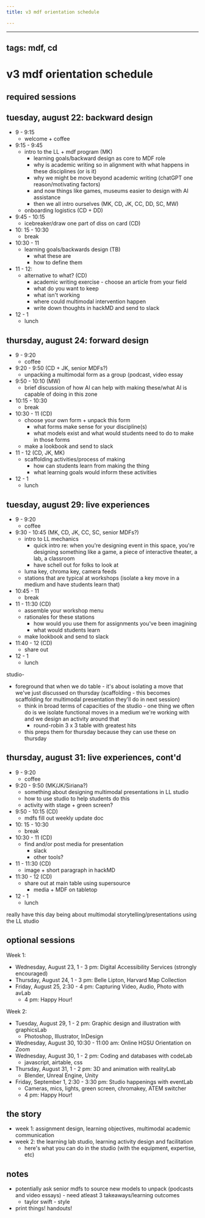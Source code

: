 ```yaml
---
title: v3 mdf orientation schedule

---
```


---
tags: mdf, cd
---

# v3 mdf orientation schedule

## required sessions

## tuesday, august 22: backward design
* 9 - 9:15
    * welcome + coffee
* 9:15 - 9:45
    * intro to the LL + mdf program (MK)
        * learning goals/backward design as core to MDF role
        * why is academic writing so in alignment with what happens in these disciplines (or is it)
        * why we might be move beyond academic writing (chatGPT one reason/motivating factors)
        * and now things like games, museums easier to design with AI assistance
        * then we all intro ourselves (MK, CD, JK, CC, DD, SC, MW)
    * onboarding logistics (CD + DD)
* 9:45 - 10:15
    * icebreaker/draw one part of diss on card (CD)
* 10: 15 - 10:30
    * break
* 10:30 - 11
    * learning goals/backwards design (TB)
        * what these are
        * how to define them
* 11 - 12:
    * alternative to what? (CD)
        * academic writing exercise - choose an article from your field
        * what do you want to keep
        * what isn't working
        * where could multimodal intervention happen
        * write down thoughts in hackMD and send to slack
* 12 - 1
    * lunch


## thursday, august 24: forward design
* 9 - 9:20
    * coffee
* 9:20 - 9:50 (CD + JK, senior MDFs?)
    * unpacking a multimodal form as a group (podcast, video essay
* 9:50 - 10:10 (MW)
    * brief discussion of how AI can help with making these/what AI is capable of doing in this zone
* 10:15 - 10:30
    * break
* 10:30 - 11 (CD)
    * choose your own form + unpack this form
        * what forms make sense for your discipline(s)
        * what models exist and what would students need to do to make in those forms
    * make a lookbook and send to slack
* 11 - 12 (CD, JK, MK)
    * scaffolding activities/process of making
        * how can students learn from making the thing
        * what learning goals would inform these activities 
* 12 - 1 
    * lunch


## tuesday, august 29: live experiences
* 9 - 9:20
    * coffee
* 9:30 - 10:45 (MK, CD, JK, CC, SC, senior MDFs?)
    * intro to LL mechanics
        * quick intro re: when you're designing event in this space, you're designing something like a game, a piece of interactive theater, a lab, a classroom
        * have schell out for folks to look at
    * luma key, chroma key, camera feeds
    * stations that are typical at workshops (isolate a key move in a medium and have students learn that)
* 10:45 - 11 
    * break
* 11 - 11:30 (CD)
    * assemble your workshop menu
    * rationales for these stations
        * how would you use them for assignments you've been imagining
        * what would students learn
    * make lookbook and send to slack
* 11:40 - 12 (CD)
    * share out
* 12 - 1
    * lunch

studio-
* foreground that when we do table - it's about isolating a move that we've just discussed on thursday (scaffolding - this becomes scaffolding for multimodal presentation they'll do in next session)
    * think in broad terms of capacities of the studio - one thing we often do is we isolate functional moves in a medium we're working with and we design an activity around that
        * round-robin 3 x 3 table with greatest hits
    * this preps them for thursday because they can use these on thursday


## thursday, august 31: live experiences, cont'd
* 9 - 9:20
    * coffee
* 9:20 - 9:50 (MK/JK/Siriana?)
    * something about designing multimodal presentations in LL studio
    * how to use studio to help students do this
    * activity with stage + green screen?
* 9:50 - 10:15 (CD)
    * mdfs fill out weekly update doc
* 10: 15 - 10:30
    * break
* 10:30 - 11 (CD)
    * find and/or post media for presentation
        * slack
        * other tools?
* 11 - 11:30 (CD)
    * image + short paragraph in hackMD
* 11:30 - 12 (CD)
    * share out at main table using supersource
        * media + MDF on tabletop
* 12 - 1 
    * lunch


really have this day being about multimodal storytelling/presentations using the LL studio


## optional sessions

Week 1:
* Wednesday, August 23, 1 - 3 pm: Digital Accessibility Services (strongly encouraged)
* Thursday, August 24, 1 - 3 pm: Belle Lipton, Harvard Map Collection
* Friday, August 25, 2:30 - 4 pm: Capturing Video, Audio, Photo with avLab
    * 4 pm: Happy Hour!

Week 2:
* Tuesday, August 29, 1 - 2 pm: Graphic design and illustration with graphicsLab
    * Photoshop, Illustrator, InDesign
* Wednesday, August 30, 10:30 - 11:00 am: Online HGSU Orientation on Zoom
* Wednesday, August 30, 1 - 2 pm: Coding and databases with codeLab 
    * javascript, airtable, css
* Thursday, August 31, 1 - 2 pm: 3D and animation with realityLab
    * Blender, Unreal Engine, Unity
* Friday, September 1, 2:30 - 3:30 pm: Studio happenings with eventLab
    * Cameras, mics, lights, green screen, chromakey, ATEM switcher
    * 4 pm: Happy Hour! 




## the story

- week 1: assignment design, learning objectives, multimodal academic communication
- week 2: the learning lab studio, learning activity design and facilitation
    - here's what you can do in the studio (with the equipment, expertise, etc)



## notes
* potentially ask senior mdfs to source new models to unpack (podcasts and video essays) - need atleast 3 takeaways/learning outcomes
    * taylor swift - style
* print things! handouts!
